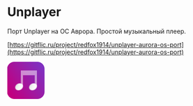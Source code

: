 Unplayer
===================

Порт Unplayer на ОС Аврора. Простой музыкальный плеер.

[https://gitflic.ru/project/redfox1914/unplayer-aurora-os-port](https://gitflic.ru/project/redfox1914/unplayer-aurora-os-port)

![picture](../assets/images/open-source/unplayer.png)